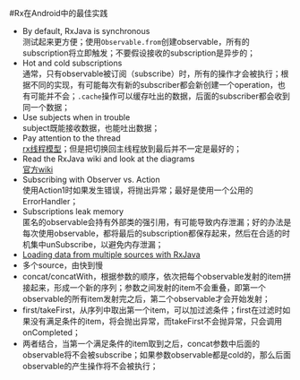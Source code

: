 #Rx在Android中的最佳实践

+  By default, RxJava is synchronous  
	测试起来更方便；使用`Observable.from`创建observable，所有的subscription将立即触发；不要假设接收的subscription是异步的；
+  Hot and cold subscriptions  
	通常，只有observable被订阅（subscribe）时，所有的操作才会被执行；根据不同的实现，有可能每次有新的subscriber都会新创建一个operation，也有可能并不会；`.cache`操作可以缓存吐出的数据，后面的subscriber都会收到同一个数据；
+  Use subjects when in trouble  
	subject既能接收数据，也能吐出数据；
+  Pay attention to the thread  
	[rx线程模型](http://www.grahamlea.com/2014/07/rxjava-threading-examples/)；但是把切换回主线程放到最后并不一定是最好的；
+  Read the RxJava wiki and look at the diagrams  
	[官方wiki](https://github.com/ReactiveX/RxJava/wiki)
+  Subscribing with Observer vs. Action  
	使用Action1时如果发生错误，将抛出异常；最好是使用一个公用的ErrorHandler；
+  Subscriptions leak memory  
	匿名的observable会持有外部类的强引用，有可能导致内存泄漏；好的办法是每次使用observable，都将最后的subscription都保存起来，然后在合适的时机集中unSubscribe，以避免内存泄漏；
+  [Loading data from multiple sources with RxJava](http://blog.danlew.net/2015/06/22/loading-data-from-multiple-sources-with-rxjava/)
  +  多个source，由快到慢
  +  concat/concatWith，根据参数的顺序，依次把每个observable发射的item拼接起来，形成一个新的序列；参数之间发射的item不会重叠，即第一个observable的所有item发射完之后，第二个observable才会开始发射；
  +  first/takeFirst，从序列中取出第一个item，可以加过滤条件；first在过滤时如果没有满足条件的item，将会抛出异常，而takeFirst不会抛异常，只会调用onCompleted；
  +  两者结合，当第一个满足条件的item取到之后，concat参数中后面的observable将不会被subscribe；如果参数observable都是cold的，那么后面observable的产生操作将不会被执行；